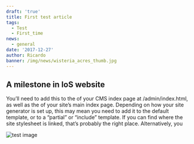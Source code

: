 ```yaml
---
draft: 'true'
title: First test article
tags:
  - Test
  - First_time
news:
  - general
date: '2017-12-27'
author: Ricardo
banner: /img/news/wisteria_acres_thumb.jpg
---
```

## A milestone in IoS website

You’ll need to add this to the <head> of your CMS index page at /admin/index.html, as well as the <head> of your site’s main index page. Depending on how your site generator is set up, this may mean you need to add it to the default template, or to a “partial” or “include” template. If you can find where the site stylesheet is linked, that’s probably the right place. Alternatively, you 



![test image](/img/news/conversation1.jpg)
